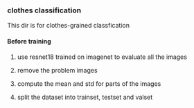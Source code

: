 ### clothes classification

This dir is for clothes-grained classfication

#### Before training

1. use resnet18 trained on imagenet to evaluate all the images

2. remove the problem images

3. compute the mean and std for parts of the images

4. split the dataset into trainset, testset and valset
